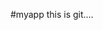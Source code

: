 <!--
 * @Author: your name
 * @Date: 2021-02-01 18:00:45
 * @LastEditTime: 2021-02-01 18:01:09
 * @LastEditors: Please set LastEditors
 * @Description: In User Settings Edit
 * @FilePath: \myapp\README.md
-->
#myapp this is git....